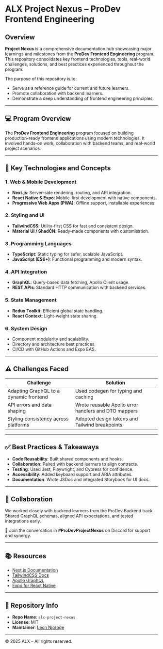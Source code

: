 # ALX Project Nexus – ProDev Frontend Engineering

## Overview

**Project Nexus** is a comprehensive documentation hub showcasing major learnings and milestones from the **ProDev Frontend Engineering** program. This repository consolidates key frontend technologies, tools, real-world challenges, solutions, and best practices experienced throughout the program.

The purpose of this repository is to:
- Serve as a reference guide for current and future learners.
- Promote collaboration with backend learners.
- Demonstrate a deep understanding of frontend engineering principles.

---

## 💻 Program Overview

The **ProDev Frontend Engineering** program focused on building production-ready frontend applications using modern technologies. It involved hands-on work, collaboration with backend teams, and real-world project scenarios.

---

## 🚀 Key Technologies and Concepts

### 1. **Web & Mobile Development**
- **Next.js**: Server-side rendering, routing, and API integration.
- **React Native & Expo**: Mobile-first development with native components.
- **Progressive Web Apps (PWA)**: Offline support, installable experiences.

### 2. **Styling and UI**
- **TailwindCSS**: Utility-first CSS for fast and consistent design.
- **Material UI / ShadCN**: Ready-made components with customisation.

### 3. **Programming Languages**
- **TypeScript**: Static typing for safer, scalable JavaScript.
- **JavaScript (ES6+)**: Functional programming and modern syntax.

### 4. **API Integration**
- **GraphQL**: Query-based data fetching, Apollo Client usage.
- **REST APIs**: Standard HTTP communication with backend services.

### 5. **State Management**
- **Redux Toolkit**: Efficient global state handling.
- **React Context**: Light-weight state sharing.

### 6. **System Design**
- Component modularity and scalability.
- Directory and architecture best practices.
- CI/CD with GitHub Actions and Expo EAS.

---

## ⚠️ Challenges Faced

| Challenge | Solution |
|----------|----------|
| Adapting GraphQL to a dynamic frontend | Used codegen for typing and caching |
 API errors and data shaping | Wrote reusable Apollo error handlers and DTO mappers |
| Styling consistency across platforms | Adopted design tokens and Tailwind breakpoints |

---

## ✅ Best Practices & Takeaways

- **Code Reusability**: Built shared components and hooks.
- **Collaboration**: Paired with backend learners to align contracts.
- **Testing**: Used Jest, Playwright, and Cypress for confidence.
- **Accessibility**: Added keyboard support and ARIA attributes.
- **Documentation**: Wrote JSDoc and integrated Storybook for UI docs.

---

## 🤝 Collaboration

We worked closely with backend learners from the ProDev Backend track. Shared GraphQL schemas, aligned API expectations, and tested integrations early.

📢 Join the conversation in **#ProDevProjectNexus** on Discord for support and synergy.

---

## 📚 Resources

- [Next.js Documentation](https://nextjs.org/)
- [TailwindCSS Docs](https://tailwindcss.com/)
- [Apollo GraphQL](https://www.apollographql.com/)
- [Expo for React Native](https://expo.dev/)

---

## 📌 Repository Info

- **Repo Name**: `alx-project-nexus`
- **License**: MIT
- **Maintainer**: [Leon Njoroge](https://github.com/LeonNjoroge)

---

© 2025 ALX – All rights reserved.
